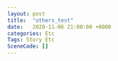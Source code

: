```yaml
---
layout: post
title:  "others_test"
date:   2020-11-06 21:00:00 +0000
categories: Etc
Tags: Story Etc
SceneCode: []
---
```

